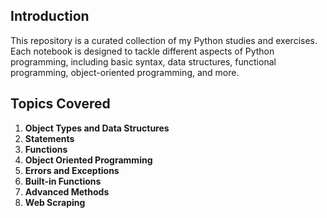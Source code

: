## Introduction
This repository is a curated collection of my Python studies and exercises. Each notebook is designed to tackle different aspects of Python programming, including basic syntax, data structures, functional programming, object-oriented programming, and more.

## Topics Covered
1. **Object Types and Data Structures**
2. **Statements**
3. **Functions**
4. **Object Oriented Programming**
5. **Errors and Exceptions**
6. **Built-in Functions**
7. **Advanced Methods**
8. **Web Scraping**

